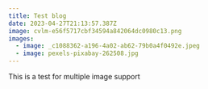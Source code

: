 ```yaml
---
title: Test blog
date: 2023-04-27T21:13:57.387Z
image: cvlm-e56f5717cbf34594a842064dc0980c13.png
images:
  - image: _c1088362-a196-4a02-ab62-79b0a4f0492e.jpeg
  - image: pexels-pixabay-262508.jpg
---
```

T﻿his is a test for multiple image support